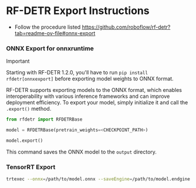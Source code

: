# **RF-DETR Export Instructions**  
* Follow the procedure listed https://github.com/roboflow/rf-detr?tab=readme-ov-file#onnx-export

### ONNX Export for onnxruntime

> [!IMPORTANT]
> Starting with RF-DETR 1.2.0, you'll have to run `pip install rfdetr[onnxexport]` before exporting model weights to ONNX format.  

RF-DETR supports exporting models to the ONNX format, which enables interoperability with various inference frameworks and can improve deployment efficiency. To export your model, simply initialize it and call the `.export()` method.

```python
from rfdetr import RFDETRBase

model = RFDETRBase(pretrain_weights=<CHECKPOINT_PATH>)

model.export()
```

This command saves the ONNX model to the `output` directory.

### TensorRT Export
```bash
trtexec --onnx=/path/to/model.onnx --saveEngine=/path/to/model.endgine --memPoolSize=workspace:4096 --fp16 --useCudaGraph --useSpinWait --warmUp=500 --avgRuns=1000 --duration=10
```